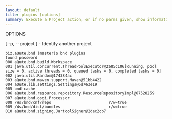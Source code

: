 ```yaml
---
layout: default
title: plugins [options] 
summary: Execute a Project action, or if no parms given, show information about the project 
---
```


    

OPTIONS

   [ -p, --project <string> ] - Identify another project


	biz.aQute.bnd (master)$ bnd plugins
	found password 
	000 aQute.bnd.build.Workspace
	001 java.util.concurrent.ThreadPoolExecutor@2685c106[Running, pool size = 0, active threads = 0, queued tasks = 0, completed tasks = 0]
	002 java.util.Random@174384ac
	003 aQute.bnd.maven.support.Maven@51bb4422
	004 aQute.lib.settings.Settings@5d763e19
	005 bnd-cache
	006 aQute.bnd.resource.repository.ResourceRepositoryImpl@67528259
	007 aQute.bnd.osgi.Processor
	008 /Ws/bnd/cnf/repo                         r/w=true
	009 /Ws/bnd/dist/bundles                     r/w=true
	010 aQute.bnd.signing.JartoolSigner@2dac2cb7


